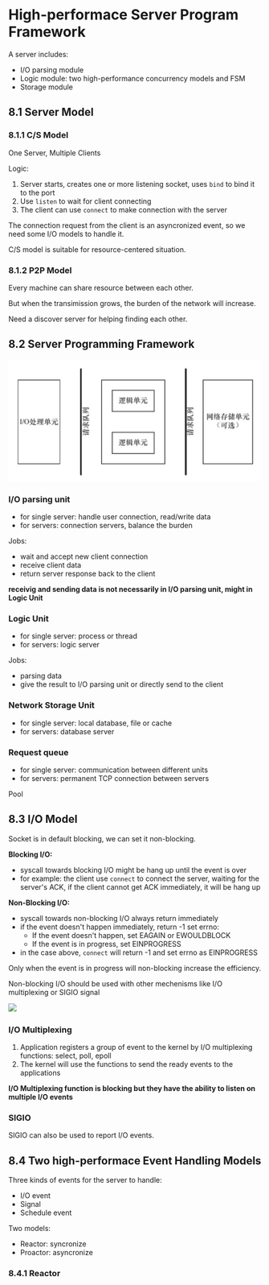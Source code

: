 # High-performace Server Program Framework

A server includes:
- I/O parsing module
- Logic module: two high-performance concurrency models and FSM
- Storage module

## 8.1 Server Model

### 8.1.1 C/S Model

One Server, Multiple Clients

Logic:
1. Server starts, creates one or more listening socket, uses `bind` to bind it to the port
2. Use `listen` to wait for client connecting
3. The client can use `connect` to make connection with the server

The connection request from the client is an asyncronized event, so we need some I/O models to handle it.

C/S model is suitable for resource-centered situation.

### 8.1.2 P2P Model

Every machine can share resource between each other.

But when the transimission grows, the burden of the network will increase.

Need a discover server for helping finding each other.

## 8.2 Server Programming Framework

<img src="./pics/basic_framework.png">

### I/O parsing unit

- for single server: handle user connection, read/write data
- for servers: connection servers, balance the burden

Jobs:
- wait and accept new client connection
- receive client data
- return server response back to the client

**receivig and sending data is not necessarily in I/O parsing unit, might in Logic Unit**

### Logic Unit

- for single server: process or thread
- for servers: logic server

Jobs:
- parsing data
- give the result to I/O parsing unit or directly send to the client

### Network Storage Unit

- for single server: local database, file or cache
- for servers: database server

### Request queue

- for single server: communication between different units
- for servers: permanent TCP connection between servers

Pool

## 8.3 I/O Model

Socket is in default blocking, we can set it non-blocking.

**Blocking I/O:**
- syscall towards blocking I/O might be hang up until the event is over
- for example: the client use `connect` to connect the server, waiting for the server's ACK, if the client cannot get ACK immediately, it will be hang up

**Non-Blocking I/O:**
- syscall towards non-blocking I/O always return immediately
- if the event doesn't happen immediately, return -1 set errno:
  - If the event doesn't happen, set EAGAIN or EWOULDBLOCK
  - If the event is in progress, set EINPROGRESS
- in the case above, `connect` will return -1 and set errno as EINPROGRESS

Only when the event is in progress will non-blocking increase the efficiency.

Non-blocking I/O should be used with other mechenisms like I/O multiplexing or SIGIO signal

<img src="./pics/I/O_model.png">

### I/O Multiplexing

1. Application registers a group of event to the kernel by I/O multiplexing functions: select, poll, epoll
2. The kernel will use the functions to send the ready events to the applications

**I/O Multiplexing function is blocking but they have the ability to listen on multiple I/O events**

### SIGIO

SIGIO can also be used to report I/O events.


## 8.4 Two high-performace Event Handling Models

Three kinds of events for the server to handle:
- I/O event
- Signal
- Schedule event

Two models:
- Reactor: syncronize
- Proactor: asyncronize

### 8.4.1 Reactor



